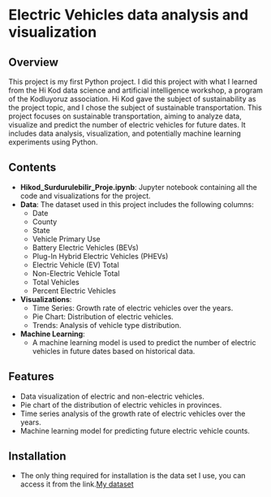# Electric Vehicles data analysis and visualization

## Overview
This project is my first Python project. I did this project with what I learned from the Hi Kod data science and artificial intelligence workshop, a program of the Kodluyoruz association. Hi Kod gave the subject of sustainability as the project topic, and I chose the subject of sustainable transportation. This project focuses on sustainable transportation, aiming to analyze data, visualize and predict the number of electric vehicles for future dates. It includes data analysis, visualization, and potentially machine learning experiments using Python.

## Contents
- **Hikod_Surdurulebilir_Proje.ipynb**: Jupyter notebook containing all the code and visualizations for the project.
- **Data**: The dataset used in this project includes the following columns:
  - Date
  - County
  - State
  - Vehicle Primary Use
  - Battery Electric Vehicles (BEVs)
  - Plug-In Hybrid Electric Vehicles (PHEVs)
  - Electric Vehicle (EV) Total
  - Non-Electric Vehicle Total
  - Total Vehicles
  - Percent Electric Vehicles
- **Visualizations**:
  - Time Series: Growth rate of electric vehicles over the years.
  - Pie Chart: Distribution of electric vehicles.
  - Trends: Analysis of vehicle type distribution.
- **Machine Learning**:
  - A machine learning model is used to predict the number of electric vehicles in future dates based on historical data.

## Features
- Data visualization of electric and non-electric vehicles.
- Pie chart of the distribution of electric vehicles in provinces.
- Time series analysis of the growth rate of electric vehicles over the years.
- Machine learning model for predicting future electric vehicle counts.

## Installation
- The only thing required for installation is the data set I use, you can access it from the link.[My dataset](https://catalog.data.gov/dataset/electric-vehicle-population-size-history-by-county)
